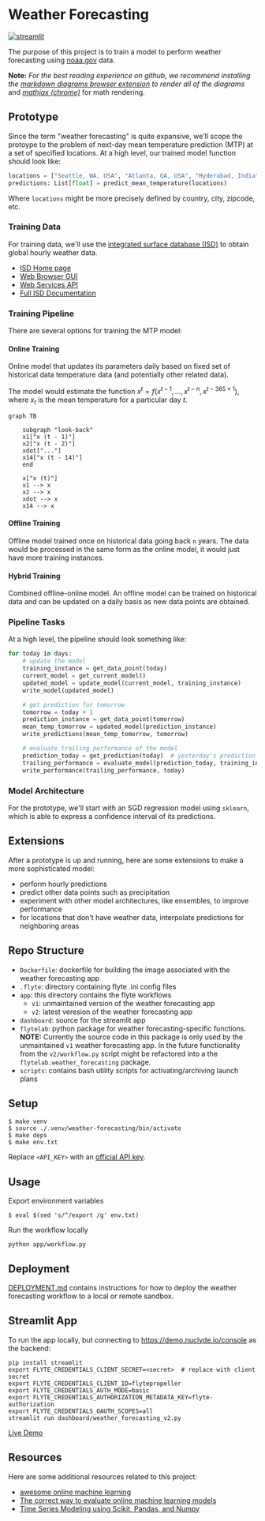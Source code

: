 # Weather Forecasting

[![streamlit](http://img.shields.io/badge/streamlit-app-red.svg?style=flat)](https://share.streamlit.io/flyteorg/flytelab/main/projects/weather_forecasting/dashboard/weather_forecasting_v2.py)

The purpose of this project is to train a model to perform weather forecasting
using [noaa.gov](https://www.ncei.noaa.gov/) data.

**Note:** _For the best reading experience on github, we recommend installing the_
_[markdown diagrams browser extension](https://github.com/marcozaccari/markdown-diagrams-browser-extension)_
_to render all of the diagrams_ and _[mathjax (chrome)](https://github.com/orsharir/github-mathjax)_
for math rendering.

## Prototype

Since the term "weather forecasting" is quite expansive, we'll scope the protoype
to the problem of next-day mean temperature prediction (MTP) at a set of specified
locations. At a high level, our trained model function should look like:

```python
locations = ["Seattle, WA, USA", "Atlanta, GA, USA", "Hyderabad, India"]
predictions: List[float] = predict_mean_temperature(locations)
```

Where `locations` might be more precisely defined by country, city, zipcode, etc.

### Training Data

For training data, we'll use the [integrated surface database (ISD)](https://www.ncdc.noaa.gov/isd)
to obtain global hourly  weather data.

- [ISD Home page](https://www.ncdc.noaa.gov/isd)
- [Web Browser GUI](https://www.ncei.noaa.gov/access/search/data-search/global-hourly)
- [Web Services API](https://www.ncdc.noaa.gov/cdo-web/webservices/ncdcwebservices)
- [Full ISD Documentation](https://www.ncei.noaa.gov/data/global-hourly/doc/isd-format-document.pdf)


### Training Pipeline

There are several options for training the MTP model:

#### Online Training

Online model that updates its parameters daily based on fixed set of historical data
temperature data (and potentially other related data).

The model would estimate the function $x^t = f(x^{t - 1}, ..., x^{t - n}, x^{t - 365 \times 1})$, where $x_t$ is the mean temperature for a particular day $t$.

```mermaid
graph TB

    subgraph "look-back"
    x1["x (t - 1)"]
    x2["x (t - 2)"]
    xdot["..."]
    x14["x (t - 14)"]
    end

    x["x (t)"]
    x1 --> x
    x2 --> x
    xdot --> x
    x14 --> x
```

#### Offline Training

Offline model trained once on historical data going back `n` years. The data would be
processed in the same form as the online model, it would just have more training instances.

#### Hybrid Training

Combined offline-online model. An offline model can be trained on historical data
and can be updated on a daily basis as new data points are obtained.

### Pipeline Tasks

At a high level, the pipeline should look something like:

```python
for today in days:
    # update the model
    training_instance = get_data_point(today)
    current_model = get_current_model()
    updated_model = update_model(current_model, training_instance)
    write_model(updated_model)

    # get prediction for tomorrow
    tomorrow = today + 1
    prediction_instance = get_data_point(tomorrow)
    mean_temp_tomorrow = updated_model(prediction_instance)
    write_predictions(mean_temp_tomorrow, tomorrow)

    # evaluate trailing performance of the model
    prediction_today = get_prediction(today)  # yesterday's prediction for today
    trailing_performance = evaluate_model(prediction_today, training_instance["mean_temp"])
    write_performance(trailing_performance, today)
```

### Model Architecture

For the prototype, we'll start with an SGD regression model using `sklearn`, which is
able to express a confidence interval of its predictions.

## Extensions

After a prototype is up and running, here are some extensions to make a more sophisticated model:

- perform hourly predictions
- predict other data points such as precipitation
- experiment with other model architectures, like ensembles, to improve performance
- for locations that don't have weather data, interpolate predictions for neighboring areas

## Repo Structure

- `Dockerfile`: dockerfile for building the image associated with the weather forecasting app 
- `.flyte`: directory containing flyte .ini config files
- `app`: this directory contains the flyte workflows
  - `v1`: unmaintained version of the weather forecasting app
  - `v2`: latest veresion of the weather forecasting app
- `dashboard`: source for the streamlit app
- `flytelab`: python package for weather forecasting-specific functions. **NOTE:** Currently the source code
  in this package is only used by the unmaintained `v1` weather forecasting app. In the future functionality from
  the `v2/workflow.py` script might be refactored into a the `flytelab.weather_forecasting` package.
- `scripts`: contains bash utility scripts for activating/archiving launch plans

## Setup

```
$ make venv
$ source ./.venv/weather-forecasting/bin/activate
$ make deps
$ make env.txt
```

Replace `<API_KEY>` with an [official API key](https://www.ncdc.noaa.gov/cdo-web/token).


## Usage

Export environment variables

```
$ eval $(sed 's/^/export /g' env.txt)
```

Run the workflow locally
```
python app/workflow.py
```


## Deployment

[DEPLOYMENT.md](DEPLOYMENT.md) contains instructions for how to deploy the weather forecasting workflow
to a local or remote sandbox.

## Streamlit App

To run the app locally, but connecting to https://demo.nuclyde.io/console as the backend:

```
pip install streamlit
export FLYTE_CREDENTIALS_CLIENT_SECRET=<secret>  # replace with client secret
export FLYTE_CREDENTIALS_CLIENT_ID=flytepropeller
export FLYTE_CREDENTIALS_AUTH_MODE=basic
export FLYTE_CREDENTIALS_AUTHORIZATION_METADATA_KEY=flyte-authorization
export FLYTE_CREDENTIALS_OAUTH_SCOPES=all
streamlit run dashboard/weather_forecasting_v2.py
```

[Live Demo](https://share.streamlit.io/flyteorg/flytelab/main/projects/weather_forecasting/dashboard/weather_forecasting_v2.py)

## Resources

Here are some additional resources related to this project:

- [awesome online machine learning](https://github.com/MaxHalford/awesome-online-machine-learning)
- [The correct way to evaluate online machine learning models](https://maxhalford.github.io/blog/online-learning-evaluation/)
-  [Time Series Modeling using Scikit, Pandas, and Numpy](https://towardsdatascience.com/time-series-modeling-using-scikit-pandas-and-numpy-682e3b8db8d1)
